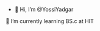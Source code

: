 - 👋 Hi, I’m @YossiYadgar

🌱 I’m currently learning BS.c at HIT

<!---
YossiYad/YossiYad is a ✨ special ✨ repository because its `README.md` (this file) appears on your GitHub profile.
You can click the Preview link to take a look at your changes.
--->
